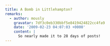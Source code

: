 ```yaml
---
title: A Bomb in Littlehampton?
remarks:
  - author: mously
    gravatar: 7df3c0eb330bbf5e8419424822cc4fa9
    date: '2009-02-23 04:07:03 +0000'
    content: |
      So nearly made it to 28 days of posts!
---
```

